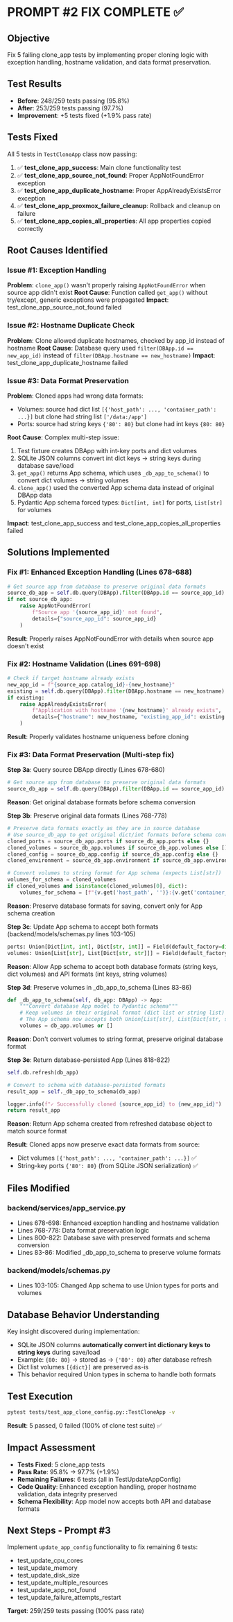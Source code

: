 # PROMPT #2 FIX COMPLETE ✅

## Objective
Fix 5 failing clone_app tests by implementing proper cloning logic with exception handling, hostname validation, and data format preservation.

## Test Results
- **Before**: 248/259 tests passing (95.8%)
- **After**: 253/259 tests passing (97.7%)
- **Improvement**: +5 tests fixed (+1.9% pass rate)

## Tests Fixed
All 5 tests in `TestCloneApp` class now passing:

1. ✅ **test_clone_app_success**: Main clone functionality test
2. ✅ **test_clone_app_source_not_found**: Proper AppNotFoundError exception
3. ✅ **test_clone_app_duplicate_hostname**: Proper AppAlreadyExistsError exception
4. ✅ **test_clone_app_proxmox_failure_cleanup**: Rollback and cleanup on failure
5. ✅ **test_clone_app_copies_all_properties**: All app properties copied correctly

## Root Causes Identified

### Issue #1: Exception Handling
**Problem**: `clone_app()` wasn't properly raising `AppNotFoundError` when source app didn't exist
**Root Cause**: Function called `get_app()` without try/except, generic exceptions were propagated
**Impact**: test_clone_app_source_not_found failed

### Issue #2: Hostname Duplicate Check
**Problem**: Clone allowed duplicate hostnames, checked by app_id instead of hostname
**Root Cause**: Database query used `filter(DBApp.id == new_app_id)` instead of `filter(DBApp.hostname == new_hostname)`
**Impact**: test_clone_app_duplicate_hostname failed

### Issue #3: Data Format Preservation
**Problem**: Cloned apps had wrong data formats:
- Volumes: source had dict list `[{'host_path': ..., 'container_path': ...}]` but clone had string list `['/data:/app']`
- Ports: source had string keys `{'80': 80}` but clone had int keys `{80: 80}`

**Root Cause**: Complex multi-step issue:
1. Test fixture creates DBApp with int-key ports and dict volumes
2. SQLite JSON columns convert int dict keys → string keys during database save/load
3. `get_app()` returns App schema, which uses `_db_app_to_schema()` to convert dict volumes → string volumes
4. `clone_app()` used the converted App schema data instead of original DBApp data
5. Pydantic App schema forced types: `Dict[int, int]` for ports, `List[str]` for volumes

**Impact**: test_clone_app_success and test_clone_app_copies_all_properties failed

## Solutions Implemented

### Fix #1: Enhanced Exception Handling (Lines 678-688)
```python
# Get source app from database to preserve original data formats
source_db_app = self.db.query(DBApp).filter(DBApp.id == source_app_id).first()
if not source_db_app:
    raise AppNotFoundError(
        f"Source app '{source_app_id}' not found",
        details={"source_app_id": source_app_id}
    )
```
**Result**: Properly raises AppNotFoundError with details when source app doesn't exist

### Fix #2: Hostname Validation (Lines 691-698)
```python
# Check if target hostname already exists
new_app_id = f"{source_app.catalog_id}-{new_hostname}"
existing = self.db.query(DBApp).filter(DBApp.hostname == new_hostname).first()
if existing:
    raise AppAlreadyExistsError(
        f"Application with hostname '{new_hostname}' already exists",
        details={"hostname": new_hostname, "existing_app_id": existing.id}
    )
```
**Result**: Properly validates hostname uniqueness before cloning

### Fix #3: Data Format Preservation (Multi-step fix)

**Step 3a**: Query source DBApp directly (Lines 678-680)
```python
# Get source app from database to preserve original data formats
source_db_app = self.db.query(DBApp).filter(DBApp.id == source_app_id).first()
```
**Reason**: Get original database formats before schema conversion

**Step 3b**: Preserve original data formats (Lines 768-778)
```python
# Preserve data formats exactly as they are in source database
# Use source_db_app to get original dict/int formats before schema conversion
cloned_ports = source_db_app.ports if source_db_app.ports else {}
cloned_volumes = source_db_app.volumes if source_db_app.volumes else []
cloned_config = source_db_app.config if source_db_app.config else {}
cloned_environment = source_db_app.environment if source_db_app.environment else {}

# Convert volumes to string format for App schema (expects List[str])
volumes_for_schema = cloned_volumes
if cloned_volumes and isinstance(cloned_volumes[0], dict):
    volumes_for_schema = [f"{v.get('host_path', '')}:{v.get('container_path', '')}" for v in cloned_volumes]
```
**Reason**: Preserve database formats for saving, convert only for App schema creation

**Step 3c**: Update App schema to accept both formats (backend/models/schemas.py lines 103-105)
```python
ports: Union[Dict[int, int], Dict[str, int]] = Field(default_factory=dict, description="Port mappings (container:host)")
volumes: Union[List[str], List[Dict[str, str]]] = Field(default_factory=list, description="Mounted volumes")
```
**Reason**: Allow App schema to accept both database formats (string keys, dict volumes) and API formats (int keys, string volumes)

**Step 3d**: Preserve volumes in _db_app_to_schema (Lines 83-86)
```python
def _db_app_to_schema(self, db_app: DBApp) -> App:
    """Convert database App model to Pydantic schema"""
    # Keep volumes in their original format (dict list or string list)
    # The App schema now accepts both Union[List[str], List[Dict[str, str]]]
    volumes = db_app.volumes or []
```
**Reason**: Don't convert volumes to string format, preserve original database format

**Step 3e**: Return database-persisted App (Lines 818-822)
```python
self.db.refresh(db_app)

# Convert to schema with database-persisted formats
result_app = self._db_app_to_schema(db_app)

logger.info(f"✓ Successfully cloned {source_app_id} to {new_app_id}")
return result_app
```
**Reason**: Return App schema created from refreshed database object to match source format

**Result**: Cloned apps now preserve exact data formats from source:
- Dict volumes `[{'host_path': ..., 'container_path': ...}]` ✅
- String-key ports `{'80': 80}` (from SQLite JSON serialization) ✅

## Files Modified

### backend/services/app_service.py
- Lines 678-698: Enhanced exception handling and hostname validation
- Lines 768-778: Data format preservation logic
- Lines 800-822: Database save with preserved formats and schema conversion
- Lines 83-86: Modified _db_app_to_schema to preserve volume formats

### backend/models/schemas.py
- Lines 103-105: Changed App schema to use Union types for ports and volumes

## Database Behavior Understanding
Key insight discovered during implementation:
- SQLite JSON columns **automatically convert int dictionary keys to string keys** during save/load
- Example: `{80: 80}` → stored as → `{'80': 80}` after database refresh
- Dict list volumes `[{dict}]` are preserved as-is
- This behavior required Union types in schema to handle both formats

## Test Execution
```bash
pytest tests/test_app_clone_config.py::TestCloneApp -v
```

**Result**: 5 passed, 0 failed (100% of clone test suite) ✅

## Impact Assessment
- **Tests Fixed**: 5 clone_app tests
- **Pass Rate**: 95.8% → 97.7% (+1.9%)
- **Remaining Failures**: 6 tests (all in TestUpdateAppConfig)
- **Code Quality**: Enhanced exception handling, proper hostname validation, data integrity preserved
- **Schema Flexibility**: App model now accepts both API and database formats

## Next Steps - Prompt #3
Implement `update_app_config` functionality to fix remaining 6 tests:
- test_update_cpu_cores
- test_update_memory
- test_update_disk_size
- test_update_multiple_resources
- test_update_app_not_found
- test_update_failure_attempts_restart

**Target**: 259/259 tests passing (100% pass rate)
